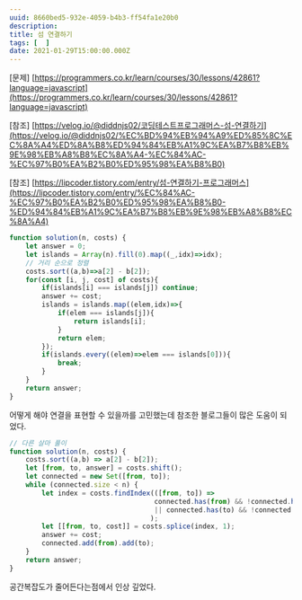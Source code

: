 ```yaml
---
uuid: 8660bed5-932e-4059-b4b3-ff54fa1e20b0
description: 
title: 섬 연결하기
tags: [  ]
date: 2021-01-29T15:00:00.000Z
---
```








[문제] [https://programmers.co.kr/learn/courses/30/lessons/42861?language=javascript](https://programmers.co.kr/learn/courses/30/lessons/42861?language=javascript)

[참조] [https://velog.io/@diddnjs02/코딩테스트프로그래머스-섬-연결하기](https://velog.io/@diddnjs02/%EC%BD%94%EB%94%A9%ED%85%8C%EC%8A%A4%ED%8A%B8%ED%94%84%EB%A1%9C%EA%B7%B8%EB%9E%98%EB%A8%B8%EC%8A%A4-%EC%84%AC-%EC%97%B0%EA%B2%B0%ED%95%98%EA%B8%B0)

[참조] [https://lipcoder.tistory.com/entry/섬-연결하기-프로그래머스](https://lipcoder.tistory.com/entry/%EC%84%AC-%EC%97%B0%EA%B2%B0%ED%95%98%EA%B8%B0-%ED%94%84%EB%A1%9C%EA%B7%B8%EB%9E%98%EB%A8%B8%EC%8A%A4)

```jsx
function solution(n, costs) {
    let answer = 0;
    let islands = Array(n).fill(0).map((_,idx)=>idx);
    // 거리 순으로 정렬
    costs.sort((a,b)=>a[2] - b[2]);
    for(const [i, j, cost] of costs){
        if(islands[i] === islands[j]) continue;
        answer += cost;
        islands = islands.map((elem,idx)=>{
            if(elem === islands[j]){
                return islands[i];
            }
            return elem;
        });
        if(islands.every((elem)=>elem === islands[0])){
            break;
        }
    }
    return answer;
}
```

어떻게 해야 연결을 표현할 수 있을까를 고민했는데 참조한 블로그들이 많은 도움이 되었다.

```jsx
// 다른 살마 풀이
function solution(n, costs) {
    costs.sort((a,b) => a[2] - b[2]);
    let [from, to, answer] = costs.shift();
    let connected = new Set([from, to]);
    while (connected.size < n) {
        let index = costs.findIndex(([from, to]) =>
                                    connected.has(from) && !connected.has(to)
                                    || connected.has(to) && !connected.has(from)
                                   );
        let [[from, to, cost]] = costs.splice(index, 1);
        answer += cost;
        connected.add(from).add(to);
    }
    return answer;
}
```

공간복잡도가 줄어든다는점에서 인상 깊었다.